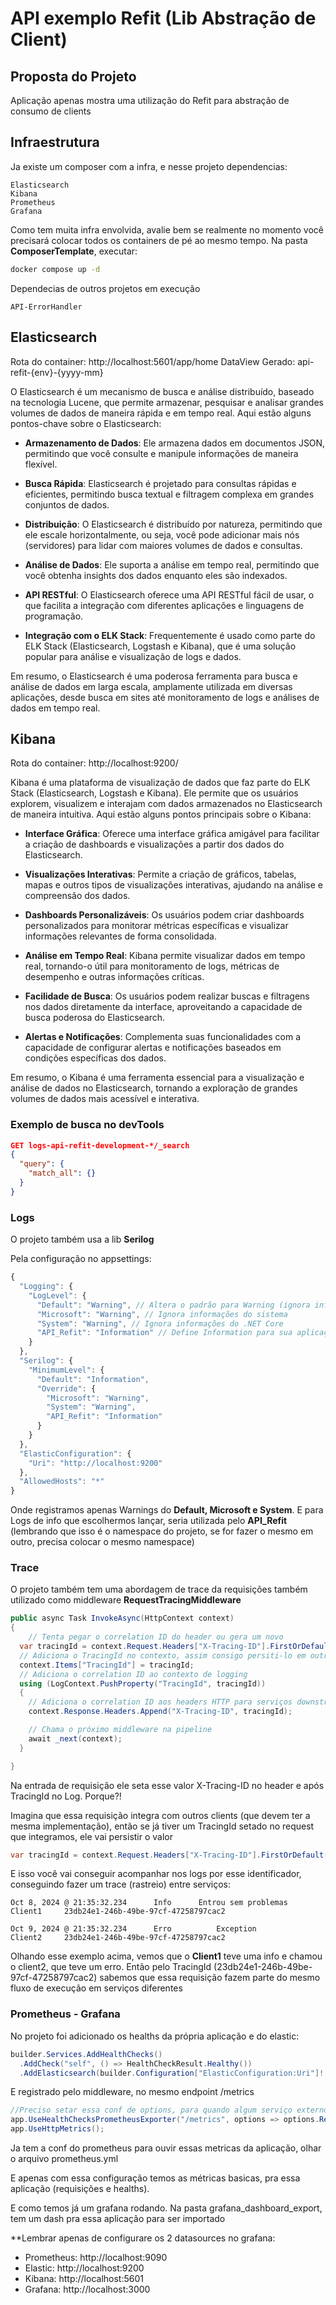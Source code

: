 # API exemplo Refit (Lib Abstração de Client)

## Proposta do Projeto

Aplicação apenas mostra uma utilização do Refit para abstração de consumo de clients


## Infraestrutura
Ja existe um composer com a infra, e nesse projeto dependencias:

```
Elasticsearch
Kibana
Prometheus
Grafana
```
Como tem muita infra envolvida, avalie bem se realmente no momento você precisará colocar todos os containers de pé ao mesmo tempo. 
Na pasta **ComposerTemplate**, executar:

```cmd
docker compose up -d 
```


Dependecias de outros projetos em execução
```
API-ErrorHandler
```

## Elasticsearch

Rota do container: http://localhost:5601/app/home
DataView Gerado: api-refit-{env}-{yyyy-mm}

O Elasticsearch é um mecanismo de busca e análise distribuído, baseado na tecnologia Lucene, que permite armazenar, pesquisar e analisar grandes volumes de dados de maneira rápida e em tempo real. Aqui estão alguns pontos-chave sobre o Elasticsearch:

* **Armazenamento de Dados**: Ele armazena dados em documentos JSON, permitindo que você consulte e manipule informações de maneira flexível.

* **Busca Rápida**: Elasticsearch é projetado para consultas rápidas e eficientes, permitindo busca textual e filtragem complexa em grandes conjuntos de dados.

* **Distribuição**: O Elasticsearch é distribuído por natureza, permitindo que ele escale horizontalmente, ou seja, você pode adicionar mais nós (servidores) para lidar com maiores volumes de dados e consultas.

* **Análise de Dados**: Ele suporta a análise em tempo real, permitindo que você obtenha insights dos dados enquanto eles são indexados.

* **API RESTful**: O Elasticsearch oferece uma API RESTful fácil de usar, o que facilita a integração com diferentes aplicações e linguagens de programação.

* **Integração com o ELK Stack**: Frequentemente é usado como parte do ELK Stack (Elasticsearch, Logstash e Kibana), que é uma solução popular para análise e visualização de logs e dados.

Em resumo, o Elasticsearch é uma poderosa ferramenta para busca e análise de dados em larga escala, amplamente utilizada em diversas aplicações, desde busca em sites até monitoramento de logs e análises de dados em tempo real.

## Kibana

Rota do container: http://localhost:9200/

Kibana é uma plataforma de visualização de dados que faz parte do ELK Stack (Elasticsearch, Logstash e Kibana). Ele permite que os usuários explorem, visualizem e interajam com dados armazenados no Elasticsearch de maneira intuitiva. Aqui estão alguns pontos principais sobre o Kibana:

* **Interface Gráfica**: Oferece uma interface gráfica amigável para facilitar a criação de dashboards e visualizações a partir dos dados do Elasticsearch.

* **Visualizações Interativas**: Permite a criação de gráficos, tabelas, mapas e outros tipos de visualizações interativas, ajudando na análise e compreensão dos dados.

* **Dashboards Personalizáveis**: Os usuários podem criar dashboards personalizados para monitorar métricas específicas e visualizar informações relevantes de forma consolidada.

* **Análise em Tempo Real**: Kibana permite visualizar dados em tempo real, tornando-o útil para monitoramento de logs, métricas de desempenho e outras informações críticas.

* **Facilidade de Busca**: Os usuários podem realizar buscas e filtragens nos dados diretamente da interface, aproveitando a capacidade de busca poderosa do Elasticsearch.

* **Alertas e Notificações**: Complementa suas funcionalidades com a capacidade de configurar alertas e notificações baseados em condições específicas dos dados.

Em resumo, o Kibana é uma ferramenta essencial para a visualização e análise de dados no Elasticsearch, tornando a exploração de grandes volumes de dados mais acessível e interativa.

### Exemplo de busca no devTools

```json
GET logs-api-refit-development-*/_search
{
  "query": {
    "match_all": {}
  }
}
```

### Logs

O projeto também usa a lib **Serilog**

Pela configuração no appsettings:
```js
{
  "Logging": {
    "LogLevel": {
      "Default": "Warning", // Altera o padrão para Warning (ignora informações automáticas)
      "Microsoft": "Warning", // Ignora informações do sistema
      "System": "Warning", // Ignora informações do .NET Core
      "API_Refit": "Information" // Define Information para sua aplicação
    }
  },
  "Serilog": {
    "MinimumLevel": {
      "Default": "Information",
      "Override": {
        "Microsoft": "Warning",
        "System": "Warning",
        "API_Refit": "Information"
      }
    }
  },
  "ElasticConfiguration": {
    "Uri": "http://localhost:9200"
  },
  "AllowedHosts": "*"
}
```
Onde registramos apenas Warnings do **Default, Microsoft e System**. E para Logs de info que escolhermos lançar, seria utilizada pelo **API_Refit** (lembrando que isso é o namespace do projeto, se for fazer o mesmo em outro, precisa colocar o mesmo namespace)


### Trace

O projeto também tem uma abordagem de trace da requisições também utilizado como middleware **RequestTracingMiddleware**


```c#
public async Task InvokeAsync(HttpContext context)
{
	// Tenta pegar o correlation ID do header ou gera um novo
  var tracingId = context.Request.Headers["X-Tracing-ID"].FirstOrDefault() ?? Guid.NewGuid().ToString();
  // Adiciona o TracingId no contexto, assim consigo persiti-lo em outros pontos na aplicação
  context.Items["TracingId"] = tracingId;
  // Adiciona o correlation ID ao contexto de logging
  using (LogContext.PushProperty("TracingId", tracingId))
  {
    // Adiciona o correlation ID aos headers HTTP para serviços downstream
    context.Response.Headers.Append("X-Tracing-ID", tracingId);

    // Chama o próximo middleware na pipeline
    await _next(context);
  }

}
```
Na entrada de requisição ele seta esse valor X-Tracing-ID no header e após TracingId no Log. Porque?!

Imagina que essa requisição integra com outros clients (que devem ter a mesma implementação), então se já tiver um TracingId setado no request que integramos, ele vai persistir o valor
```c#
var tracingId = context.Request.Headers["X-Tracing-ID"].FirstOrDefault() ?? Guid.NewGuid().ToString();
```

E isso você vai conseguir acompanhar nos logs por esse identificador, conseguindo fazer um trace (rastreio) entre serviços:
```
Oct 8, 2024 @ 21:35:32.234      Info      Entrou sem problemas       Client1     23db24e1-246b-49be-97cf-47258797cac2

Oct 9, 2024 @ 21:35:32.234      Erro          Exception              Client2     23db24e1-246b-49be-97cf-47258797cac2
```

Olhando esse exemplo acima, vemos que o **Client1** teve uma info e chamou o client2, que teve um erro. Então pelo TracingId (23db24e1-246b-49be-97cf-47258797cac2) sabemos que essa requisição fazem parte do mesmo fluxo de execução em serviços diferentes


### Prometheus - Grafana

No projeto foi adicionado os healths da própria aplicação e do elastic:
```c#
builder.Services.AddHealthChecks()
  .AddCheck("self", () => HealthCheckResult.Healthy())
  .AddElasticsearch(builder.Configuration["ElasticConfiguration:Uri"]!, timeout: TimeSpan.FromSeconds(2), name: "elasticsearch", failureStatus: HealthStatus.Unhealthy, tags: new[] { nameof(builder.Environment) }); // Configuração para seu Elasticsearch
```

E registrado pelo middleware, no mesmo endpoint /metrics
```c#
//Preciso setar essa conf de options, para quando algum serviço externo ficar Unhealthy, não quebrar integração com Prometheus
app.UseHealthChecksPrometheusExporter("/metrics", options => options.ResultStatusCodes[HealthStatus.Unhealthy] = (int)HttpStatusCode.OK);
app.UseHttpMetrics();
```
Ja tem a conf do prometheus para ouvir essas metricas da aplicação, olhar o arquivo prometheus.yml

E apenas com essa configuração temos as métricas basicas, pra essa aplicação (requisições e healths).

E como temos já um grafana rodando. Na pasta grafana_dashboard_export, tem um dash pra essa aplicação para ser importado

**Lembrar apenas de configurare os 2 datasources no grafana:
* Prometheus: http://localhost:9090
* Elastic: http://localhost:9200
* Kibana: http://localhost:5601
* Grafana: http://localhost:3000
